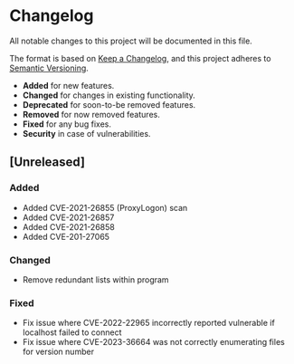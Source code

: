 # Changelog

All notable changes to this project will be documented in this file.

The format is based on [Keep a Changelog](https://keepachangelog.com/en/1.0.0/),
and this project adheres to [Semantic Versioning](https://semver.org/spec/v2.0.0.html).

-   **Added** for new features.
-   **Changed** for changes in existing functionality.
-   **Deprecated** for soon-to-be removed features.
-   **Removed** for now removed features.
-   **Fixed** for any bug fixes.
-   **Security** in case of vulnerabilities.

## [Unreleased]

### Added
-	Added CVE-2021-26855 (ProxyLogon) scan
-   Added CVE-2021-26857
-   Added CVE-2021-26858
-   Added CVE-201-27065

### Changed
-	Remove redundant lists within program

### Fixed
-	Fix issue where CVE-2022-22965 incorrectly reported vulnerable if localhost failed to connect
-   Fix issue where CVE-2023-36664 was not correctly enumerating files for version number
